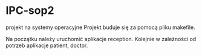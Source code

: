 # IPC-sop2
projekt na systemy operacyjne
Projekt buduje się za pomocą pliku makefile.

Na początku należy uruchomić aplikacje reception. Kolejnie w zależności od potrzeb aplikacje patient, doctor.
